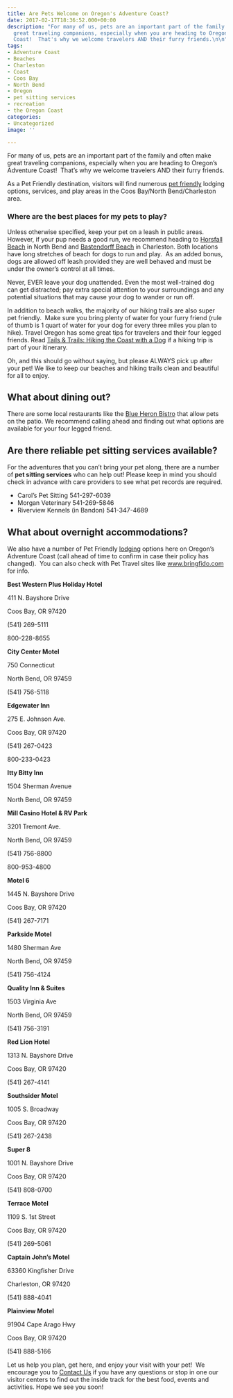 ```yaml
---
title: Are Pets Welcome on Oregon's Adventure Coast?
date: 2017-02-17T18:36:52.000+00:00
description: "For many of us, pets are an important part of the family and often make
  great traveling companions, especially when you are heading to Oregon’s Adventure
  Coast!  That's why we welcome travelers AND their furry friends.\n\n"
tags:
- Adventure Coast
- Beaches
- Charleston
- Coast
- Coos Bay
- North Bend
- Oregon
- pet sitting services
- recreation
- the Oregon Coast
categories:
- Uncategorized
image: ''

---
```

For many of us, pets are an important part of the family and often make great traveling companions, especially when you are heading to Oregon’s Adventure Coast!  That’s why we welcome travelers AND their furry friends.

As a Pet Friendly destination, visitors will find numerous [pet friendly](https://www.oregonsadventurecoast.com/blog/dog-friendly-hotels-on-oregon-s-adventure-coast/) lodging options, services, and play areas in the Coos Bay/North Bend/Charleston area.

### Where are the best places for my pets to play?

Unless otherwise specified, keep your pet on a leash in public areas. However, if your pup needs a good run, we recommend heading to [Horsfall Beach](https://www.campbase.com/horsfall-beach-campground) in North Bend and [Bastendorff Beach](https://www.oregonsadventurecoast.com/undeveloped-beaches/) in Charleston. Both locations have long stretches of beach for dogs to run and play.  As an added bonus, dogs are allowed off leash provided they are well behaved and must be under the owner’s control at all times.

Never, EVER leave your dog unattended. Even the most well-trained dog can get distracted; pay extra special attention to your surroundings and any potential situations that may cause your dog to wander or run off.

In addition to beach walks, the majority of our hiking trails are also super pet friendly.  Make sure you bring plenty of water for your furry friend (rule of thumb is 1 quart of water for your dog for every three miles you plan to hike). Travel Oregon has some great tips for travelers and their four legged friends. Read <a href="http://traveloregon.com/trip-ideas/oregon-stories/tails-trails-hiking-the-coast-with-a-dog/" target="_blank" rel="noopener noreferrer">Tails & Trails: Hiking the Coast with a Dog</a> if a hiking trip is part of your itinerary.

Oh, and this should go without saying, but please ALWAYS pick up after your pet! We like to keep our beaches and hiking trails clean and beautiful for all to enjoy.

## What about dining out?

There are some local restaurants like the <a id="link-448" href="http://www.blueheronbistro.net/" target="_blank" rel="noopener noreferrer">Blue Heron Bistro</a> that allow pets on the patio. We recommend calling ahead and finding out what options are available for your four legged friend.

## Are there reliable pet sitting services available?

For the adventures that you can’t bring your pet along, there are a number of **pet sitting services** who can help out! Please keep in mind you should check in advance with care providers to see what pet records are required.

* Carol’s Pet Sitting 541-297-6039
* Morgan Veterinary 541-269-5846
* Riverview Kennels (in Bandon) 541-347-4689

## What about overnight accommodations?

We also have a number of Pet Friendly <a href="http://www.oregonsadventurecoast.com/lodging/" target="_blank" rel="noopener noreferrer">lodging</a> options here on Oregon’s Adventure Coast (call ahead of time to confirm in case their policy has changed).  You can also check with Pet Travel sites like <a href="https://www.bringfido.com/destination/city/coos_bay_or_us/" target="_blank" rel="noopener noreferrer">www.bringfido.com</a> for info.

**Best Western Plus Holiday Hotel**

411 N. Bayshore Drive

Coos Bay, OR 97420

(541) 269-5111

800-228-8655

**City Center Motel**

750 Connecticut

North Bend, OR 97459

(541) 756-5118

**Edgewater Inn**

275 E. Johnson Ave.

Coos Bay, OR 97420

(541) 267-0423

800-233-0423

**Itty Bitty Inn**

1504 Sherman Avenue

North Bend, OR 97459

**Mill Casino Hotel & RV Park**

3201 Tremont Ave.

North Bend, OR 97459

(541) 756-8800

800-953-4800

**Motel 6**

1445 N. Bayshore Drive

Coos Bay, OR 97420

(541) 267-7171

**Parkside Motel**

1480 Sherman Ave

North Bend, OR 97459

(541) 756-4124

**Quality Inn & Suites**

1503 Virginia Ave

North Bend, OR 97459

(541) 756-3191

**Red Lion Hotel**

1313 N. Bayshore Drive

Coos Bay, OR 97420

(541) 267-4141

**Southsider Motel**

1005 S. Broadway

Coos Bay, OR 97420

(541) 267-2438

**Super 8**

1001 N. Bayshore Drive

Coos Bay, OR 97420

(541) 808-0700

**Terrace Motel**

1109 S. 1st Street

Coos Bay, OR 97420

(541) 269-5061

**Captain John’s Motel**

63360 Kingfisher Drive

Charleston, OR 97420

(541) 888-4041

**Plainview Motel**

91904 Cape Arago Hwy

Coos Bay, OR 97420

(541) 888-5166

Let us help you plan, get here, and enjoy your visit with your pet!  We encourage you to <a href="http://www.oregonsadventurecoast.com/contact/" target="_blank" rel="noopener noreferrer">Contact Us</a> if you have any questions or stop in one our visitor centers to find out the inside track for the best food, events and activities. Hope we see you soon!